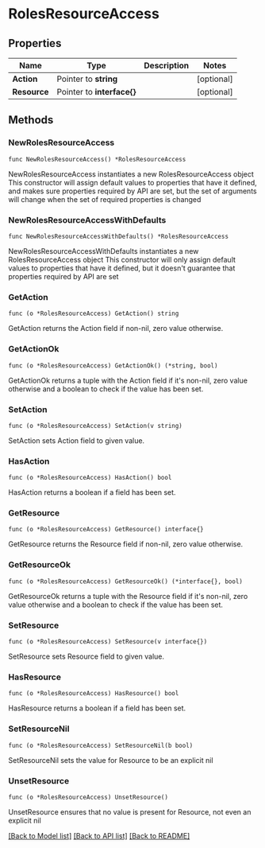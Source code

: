 # RolesResourceAccess

## Properties

Name | Type | Description | Notes
------------ | ------------- | ------------- | -------------
**Action** | Pointer to **string** |  | [optional] 
**Resource** | Pointer to **interface{}** |  | [optional] 

## Methods

### NewRolesResourceAccess

`func NewRolesResourceAccess() *RolesResourceAccess`

NewRolesResourceAccess instantiates a new RolesResourceAccess object
This constructor will assign default values to properties that have it defined,
and makes sure properties required by API are set, but the set of arguments
will change when the set of required properties is changed

### NewRolesResourceAccessWithDefaults

`func NewRolesResourceAccessWithDefaults() *RolesResourceAccess`

NewRolesResourceAccessWithDefaults instantiates a new RolesResourceAccess object
This constructor will only assign default values to properties that have it defined,
but it doesn't guarantee that properties required by API are set

### GetAction

`func (o *RolesResourceAccess) GetAction() string`

GetAction returns the Action field if non-nil, zero value otherwise.

### GetActionOk

`func (o *RolesResourceAccess) GetActionOk() (*string, bool)`

GetActionOk returns a tuple with the Action field if it's non-nil, zero value otherwise
and a boolean to check if the value has been set.

### SetAction

`func (o *RolesResourceAccess) SetAction(v string)`

SetAction sets Action field to given value.

### HasAction

`func (o *RolesResourceAccess) HasAction() bool`

HasAction returns a boolean if a field has been set.

### GetResource

`func (o *RolesResourceAccess) GetResource() interface{}`

GetResource returns the Resource field if non-nil, zero value otherwise.

### GetResourceOk

`func (o *RolesResourceAccess) GetResourceOk() (*interface{}, bool)`

GetResourceOk returns a tuple with the Resource field if it's non-nil, zero value otherwise
and a boolean to check if the value has been set.

### SetResource

`func (o *RolesResourceAccess) SetResource(v interface{})`

SetResource sets Resource field to given value.

### HasResource

`func (o *RolesResourceAccess) HasResource() bool`

HasResource returns a boolean if a field has been set.

### SetResourceNil

`func (o *RolesResourceAccess) SetResourceNil(b bool)`

 SetResourceNil sets the value for Resource to be an explicit nil

### UnsetResource
`func (o *RolesResourceAccess) UnsetResource()`

UnsetResource ensures that no value is present for Resource, not even an explicit nil

[[Back to Model list]](../README.md#documentation-for-models) [[Back to API list]](../README.md#documentation-for-api-endpoints) [[Back to README]](../README.md)



